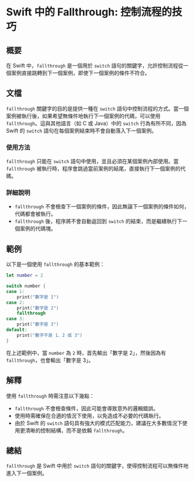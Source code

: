 <!--
Meta Description: # Swift 中的 Fallthrough: 控制流程的技巧 ## 概要 在 Swift 中，`fallthrough` 是一個用於 `switch` 語句的關鍵字，允許控制流程從一個案例直接跳轉到下一個案例，即使下一個案例的條件不符合。 ## 文檔 `fallthrough` 關鍵字的目的是提供...
Meta Keywords: fallthrough, switch, swift, 數字是, print
-->

# Swift 中的 Fallthrough: 控制流程的技巧

## 概要
在 Swift 中，`fallthrough` 是一個用於 `switch` 語句的關鍵字，允許控制流程從一個案例直接跳轉到下一個案例，即使下一個案例的條件不符合。

## 文檔
`fallthrough` 關鍵字的目的是提供一種在 `switch` 語句中控制流程的方式。當一個案例被執行後，如果希望無條件地執行下一個案例的代碼，可以使用 `fallthrough`。這與其他語言（如 C 或 Java）中的 `switch` 行為有所不同，因為 Swift 的 `switch` 語句在每個案例結束時不會自動落入下一個案例。

### 使用方法
`fallthrough` 只能在 `switch` 語句中使用，並且必須在某個案例內部使用。當 `fallthrough` 被執行時，程序會跳過當前案例的結尾，直接執行下一個案例的代碼。

### 詳細說明
- `fallthrough` 不會檢查下一個案例的條件，因此無論下一個案例的條件如何，代碼都會被執行。
- `fallthrough` 後，程序將不會自動返回到 `switch` 的結束，而是繼續執行下一個案例的代碼塊。

## 範例
以下是一個使用 `fallthrough` 的基本範例：

```swift
let number = 2

switch number {
case 1:
    print("數字是 1")
case 2:
    print("數字是 2")
    fallthrough
case 3:
    print("數字是 3")
default:
    print("數字不是 1、2 或 3")
}
```

在上述範例中，當 `number` 為 `2` 時，首先輸出「數字是 2」，然後因為有 `fallthrough`，也會輸出「數字是 3」。

## 解釋
使用 `fallthrough` 時需注意以下幾點：
- `fallthrough` 不會檢查條件，因此可能會導致意外的邏輯錯誤。
- 使用時需確保在合適的情況下使用，以免造成不必要的代碼執行。
- 由於 Swift 的 `switch` 語句具有強大的模式匹配能力，建議在大多數情況下使用更清晰的控制結構，而不是依賴 `fallthrough`。

## 總結
`fallthrough` 是 Swift 中用於 `switch` 語句的關鍵字，使得控制流程可以無條件地進入下一個案例。